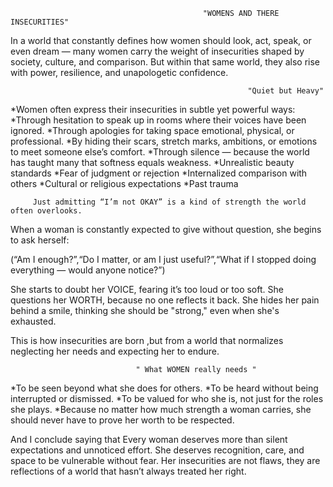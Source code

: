                                                "WOMENS AND THERE INSECURITIES"
                                               
In a world that constantly defines how women should look, act, speak, or even dream — many women carry the weight of insecurities shaped by society, culture, and comparison. But within that same world, they also rise with power, resilience, and unapologetic confidence.

                                                         "Quiet but Heavy" 
*Women often express their insecurities in subtle yet powerful ways:
*Through hesitation to speak up in rooms where their voices have been ignored.
*Through apologies for taking space emotional, physical, or professional.
*By hiding their scars, stretch marks, ambitions, or emotions to meet someone else’s comfort.
*Through silence — because the world has taught many that softness equals weakness.
*Unrealistic beauty standards
*Fear of judgment or rejection
*Internalized comparison with others
*Cultural or religious expectations
*Past trauma 

         Just admitting “I’m not OKAY” is a kind of strength the world often overlooks.
 
When a woman is constantly expected to give without question, she begins to ask herself:

(“Am I enough?”,“Do I matter, or am I just useful?”,“What if I stopped doing everything — would anyone notice?”)

She starts to doubt her VOICE, fearing it’s too loud or too soft.
She questions her WORTH, because no one reflects it back.
She hides her pain behind a smile, thinking she should be "strong," even when she's exhausted.

This is how insecurities are born ,but from a world that normalizes neglecting her needs and expecting her to endure.

                                " What WOMEN really needs "
                                 
*To be seen beyond what she does for others.
*To be heard without being interrupted or dismissed.
*To be valued for who she is, not just for the roles she plays.
*Because no matter how much strength a woman carries, she should never have to prove her worth to be respected.

And I conclude saying that Every woman deserves more than silent expectations and unnoticed effort. She deserves recognition, care, and space to be vulnerable without fear. Her insecurities are not flaws, they are reflections of a world that hasn’t always treated her right.

